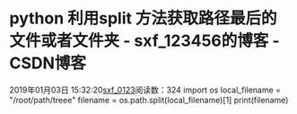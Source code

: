 # python 利用split 方法获取路径最后的文件或者文件夹 - sxf_123456的博客 - CSDN博客
2019年01月03日 15:32:20[sxf_0123](https://me.csdn.net/sxf_123456)阅读数：324
import os
local_filename = "/root/path/treee"
filename = os.path.split(local_filename)[1]
print(filename)
